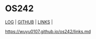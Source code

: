 # OS242

[LOG](https://wuyu0107.github.io/os242/TXT/mylog.txt) | [GITHUB](https://wuyu0107.github.io/os242/) | [LINKS](https://wuyu0107.github.io/os242/links.md) |


https://wuyu0107.github.io/os242/links.md
